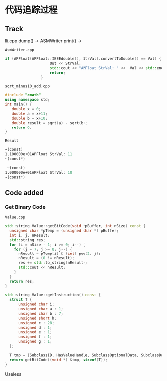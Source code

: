 # 代码追踪过程

## Track

lli.cpp  dump() -> ASMWriter  print() -> 





```AsmWriter.cpp```

```cpp
if (APFloat(APFloat::IEEEdouble(), StrVal).convertToDouble() == Val) {
                    Out << StrVal;
                    std::cout << "APFloat StrVal: " <<  Val << std::endl;
                    return;
                }
```



```sqrt_minus10_add.cpp```

```cpp
#include "cmath" 
using namespace std;
int main() {
   double x = 0;
   double a = x+11;
   double b = x+10;
   double result = sqrt(a) - sqrt(b);
   return 0;
}
```



```Result```

```asm
~(const)
1.100000e+01APFloat StrVal: 11
~(const*)

 ~(const)
1.000000e+01APFloat StrVal: 10
~(const*)
```





## Code added

### Get Binary Code



```Value.cpp```

```cpp
std::string Value::getBitCode(void *pBuffer, int nSize) const {
  unsigned char *pTemp = (unsigned char *) pBuffer;
  int i, j, nResult;
  std::string res;
  for (i = nSize - 1; i >= 0; i--) {
    for (j = 7; j >= 0; j--) {
      nResult = pTemp[i] & (int) pow(2, j);
      nResult = (0 != nResult);
      res += std::to_string(nResult);
      std::cout << nResult;
    }
  }
  return res;
}
```



```cpp
std::string Value::getInstruction() const {
  struct T {
      unsigned char i;
      unsigned char a : 1;
      unsigned char b : 7;
      unsigned short h;
      unsigned c : 28;
      unsigned d : 1;
      unsigned e : 1;
      unsigned f : 1;
      unsigned g : 1;
  };

  T tmp = {SubclassID, HasValueHandle, SubclassOptionalData, SubclassData, NumUserOperands, IsUsedByMD, HasName, HasHungOffUses, HasDescriptor};
  return getBitCode((void *) &tmp, sizeof(T));
}

```

Useless